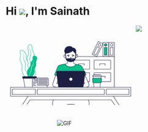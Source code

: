 <h1 align="left">Hi <img src="https://media.giphy.com/media/hvRJCLFzcasrR4ia7z/giphy.gif" width="31px">, I'm Sainath</h1>

<img align="left" alt="GIF" src="https://github.com/sainathiyer/sainathiyer/blob/main/programming.gif?raw=true" width="340px" height="250px"/>
<img align="right" alt="GIF" src="https://github.com/abhisheknaiidu/abhisheknaiidu/blob/master/code.gif?raw=true" width="370px" height="250px"/>

<a href = 'https://linkedin.com/in/sainathan-iyer-41b97b26'> <img width ='50px' align= 'center' src="https://raw.githubusercontent.com/rahulbanerjee26/githubAboutMeGenerator/main/icons/linked-in-alt.svg"/></a>
